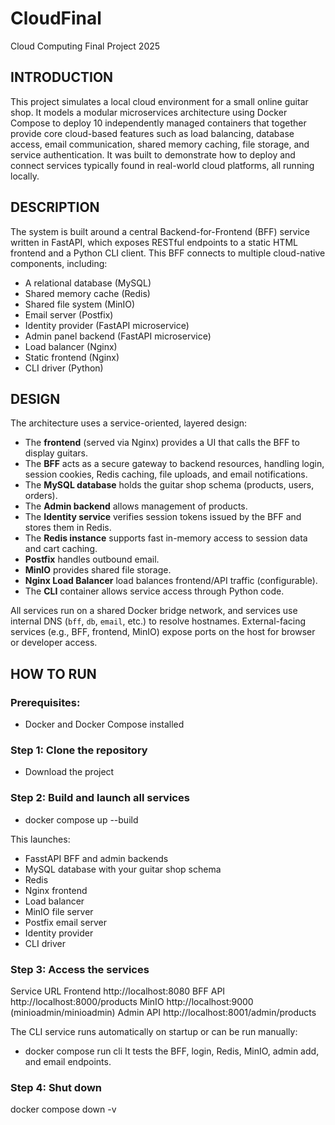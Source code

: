 # CloudFinal
Cloud Computing Final Project 2025 <br/>

## INTRODUCTION
This project simulates a local cloud environment for a small online guitar shop. It models a modular microservices architecture using Docker Compose to deploy 10 independently managed containers that together provide core cloud-based features such as load balancing, database access, email communication, shared memory caching, file storage, and service authentication.
It was built to demonstrate how to deploy and connect services typically found in real-world cloud platforms, all running locally.

## DESCRIPTION
The system is built around a central Backend-for-Frontend (BFF) service written in FastAPI, which exposes RESTful endpoints to a static HTML frontend and a Python CLI client. This BFF connects to multiple cloud-native components, including:

- A relational database (MySQL)
- Shared memory cache (Redis)
- Shared file system (MinIO)
- Email server (Postfix)
- Identity provider (FastAPI microservice)
- Admin panel backend (FastAPI microservice)
- Load balancer (Nginx)
- Static frontend (Nginx)
- CLI driver (Python)

## DESIGN
The architecture uses a service-oriented, layered design:

- The **frontend** (served via Nginx) provides a UI that calls the BFF to display guitars.
- The **BFF** acts as a secure gateway to backend resources, handling login, session cookies, Redis caching, file uploads, and email notifications.
- The **MySQL database** holds the guitar shop schema (products, users, orders).
- The **Admin backend** allows management of products.
- The **Identity service** verifies session tokens issued by the BFF and stores them in Redis.
- The **Redis instance** supports fast in-memory access to session data and cart caching.
- **Postfix** handles outbound email.
- **MinIO** provides shared file storage.
- **Nginx Load Balancer** load balances frontend/API traffic (configurable).
- The **CLI** container allows service access through Python code.

All services run on a shared Docker bridge network, and services use internal DNS (`bff`, `db`, `email`, etc.) to resolve hostnames. External-facing services (e.g., BFF, frontend, MinIO) expose ports on the host for browser or developer access.

## HOW TO RUN

### Prerequisites:
- Docker and Docker Compose installed

### Step 1: Clone the repository
- Download the project 

### Step 2: Build and launch all services
- docker compose up --build

This launches:
- FasstAPI BFF and admin backends
- MySQL database with your guitar shop schema
- Redis
- Nginx frontend
- Load balancer
- MinIO file server
- Postfix email server
- Identity provider
- CLI driver

### Step 3: Access the services
Service	URL
Frontend	http://localhost:8080
BFF API	http://localhost:8000/products
MinIO	http://localhost:9000 (minioadmin/minioadmin)
Admin API	http://localhost:8001/admin/products

The CLI service runs automatically on startup or can be run manually:
- docker compose run cli
It tests the BFF, login, Redis, MinIO, admin add, and email endpoints.

### Step 4: Shut down
docker compose down -v

